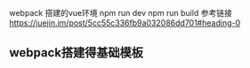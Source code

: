 webpack 搭建的vue环境
npm run dev
npm run build
参考链接 https://juejin.im/post/5cc55c336fb9a032086dd701#heading-0
## webpack搭建得基础模板
